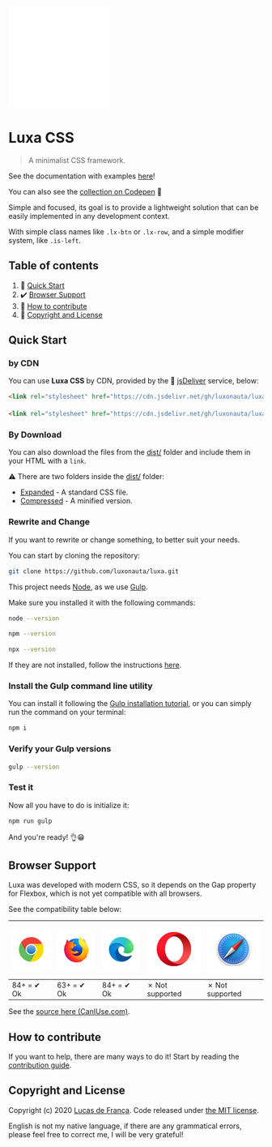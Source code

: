 ![Luxa CSS logo](readme/logo.svg)

# Luxa CSS

> A minimalist CSS framework.

See the documentation with examples [here](https://luxonauta.github.io/luxadocs/)!

You can also see the [collection on Codepen](https://codepen.io/collection/XEkzjB) :sparkling_heart:

Simple and focused, its goal is to provide a lightweight solution that can be easily implemented in any development context.

With simple class names like ``.lx-btn`` or ``.lx-row``, and a simple modifier system, like ``.is-left``.

## Table of contents

1. :rocket: [Quick Start](#quick-start)
2. :heavy_check_mark: [Browser Support](#browser-support)
3. :handshake: [How to contribute](#how-to-contribute)
4. :page_with_curl: [Copyright and License](#copyright-and-license)

## Quick Start

### by CDN

You can use **Luxa CSS** by CDN, provided by the :mechanical_arm: [jsDeliver](https://www.jsdelivr.com/) service, below:

```html
<link rel="stylesheet" href="https://cdn.jsdelivr.net/gh/luxonauta/luxa@1.1/dist/expanded/luxa.css">

<link rel="stylesheet" href="https://cdn.jsdelivr.net/gh/luxonauta/luxa@1.1/dist/compressed/luxa.css">
```

### By Download

You can also download the files from the [dist/](https://github.com/luxonauta/luxa/tree/master/dist) folder and include them in your HTML with a `link`.

:warning: There are two folders inside the [dist/](https://github.com/luxonauta/luxa/tree/master/dist) folder:

 - [Expanded](https://github.com/luxonauta/luxa/tree/master/dist/expanded) - A standard CSS file.
 - [Compressed](https://github.com/luxonauta/luxa/tree/master/dist/compressed) - A minified version.

### Rewrite and Change

If you want to rewrite or change something, to better suit your needs.

You can start by cloning the repository:

```sh
git clone https://github.com/luxonauta/luxa.git
```

This project needs [Node](https://nodejs.org/en/), as we use [Gulp](https://gulpjs.com/).

Make sure you installed it with the following commands:

```sh
node --version
```

```sh
npm --version
```

```sh
npx --version
```

If they are not installed, follow the instructions [here](https://nodejs.org/en/).

### Install the Gulp command line utility

You can install it following the [Gulp installation tutorial](https://gulpjs.com/docs/en/getting-started/quick-start), or you can simply run the command on your terminal:

```sh
npm i
```

### Verify your Gulp versions

```sh
gulp --version
```
### Test it

Now all you have to do is initialize it:

```sh
npm run gulp
```

And you're ready! :ok_hand::grin:

## Browser Support

Luxa was developed with modern CSS, so it depends on the Gap property for Flexbox, which is not yet compatible with all browsers.

See the compatibility table below:

![Chrome logo](readme/chrome.svg) | ![Firefox logo](readme/firefox.svg) | ![Microsoft Edge logo](readme/microsoft-edge.svg) | ![Opera logo](readme/opera.svg) | ![Safari logo](readme/safari.svg)
--------------------------------- | ----------------------------------- | ------------------------------------------------- | ------------------------------- | ---------------------------------
84+ = ✔ Ok | 63+ = ✔ Ok | 84+ = ✔ Ok | ✗ Not supported | ✗ Not supported

See the [source here (CanIUse.com)](https://caniuse.com/flexbox-gap).

## How to contribute

If you want to help, there are many ways to do it! Start by reading the [contribution guide](https://github.com/luxonauta/luxa/blob/master/contributing.md).

## Copyright and License

Copyright (c) 2020 [Lucas de França](https://github.com/luxonauta). Code released under [the MIT license](https://github.com/luxonauta/luxa/blob/master/LICENSE).

English is not my native language, if there are any grammatical errors, please feel free to correct me, I will be very grateful!